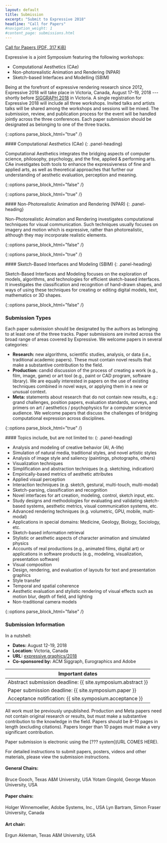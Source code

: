```yaml
---
layout: default
title: Submission
excerpt: "Submit to Expressive 2018"
headline: "Call for Papers"
#navigation_weight: 1
#content_page: submissions.html
---
```


[<span class="glyphicon glyphicon-file"></span> Call for Papers (PDF, 317 KiB)](/docs/vissoft-2014-call-for-papers.pdf)

Expressive is a joint Symposium featuring the following workshops:

* Computational Aesthetics (CAe)
* Non-photorealistic Animation and Rendering (NPAR)
* Sketch-based Interfaces and Modelling (SBIM)

Being at the forefront of expressive rendering research since 2012, Expressive 2018 will take place in Victoria, Canada, August 17–19, 2018 --- shortly before [SIGGRAPH 2018](http://s2018.siggraph.org/) in Victoria. A single registration for Expressive 2018 will include all three workshops.
Invited talks and artists talks will be shared among the workshops and sessions will be mixed. The submission, review, and publication process for the event will be handled jointly across the three conferences. Each paper submission should be designated as belonging to one of the three tracks.

{::options parse_block_html="true" /}

<div class="panel panel-default">
#### Computational Aesthetics (CAe)
{: .panel-heading}
<div class="panel-body">

Computational Aesthetics integrates the bridging aspects of computer science, philosophy, psychology, and the fine, applied & performing arts. CAe investigates both tools to enhance the expressiveness of fine and applied arts, as well as theoretical approaches that further our understanding of aesthetic evaluation, perception and meaning.

</div>
</div>

{::options parse_block_html="false" /}

{::options parse_block_html="true" /}

<div class="panel panel-default">
#### Non-Photorealistic Animation and Rendering (NPAR)
{: .panel-heading}
<div class="panel-body">

Non-Photorealistic Animation and Rendering investigates computational techniques for visual communication. Such techniques usually focuses on imagery and motion which is expressive, rather than photorealistic, although they may incorporate realistic elements.

</div>
</div>

{::options parse_block_html="false" /}

{::options parse_block_html="true" /}

<div class="panel panel-default">
#### Sketch-Based Interfaces and Modeling (SBIM)
{: .panel-heading}
<div class="panel-body">

Sketch-Based Interfaces and Modeling focuses on the exploration of models, algorithms, and technologies for efficient sketch-based interfaces. It investigates the classification and recognition of hand-drawn shapes, and ways of using these techniques for creating or editing digital models, text, mathematics or 3D shapes.

</div>
</div>

{::options parse_block_html="false" /}

### Submission Types

Each paper submission should be designated by the authors as belonging to at least one of the three tracks. Paper submissions are invited across the broad range of areas covered by Expressive. We welcome papers in several categories:

* __Research:__ new algorithms, scientific studies, analysis, or data (i.e., traditional academic papers). These must contain novel results that make a substantive contribution to the field.
* __Production:__ candid discussion of the process of creating a work (e.g., film, image, game) or art tool (e.g., paint or CAD program, software library). We are equally interested in papers on the use of existing techniques combined in novel ways, or applying them in a new or unusual context.
* __Meta:__ statements about research that do not contain new results, e.g.: grand challenges, position papers, evaluation standards, surveys, and primers on art / aesthetics / psychophysics for a computer science audience. We welcome papers that discuss the challenges of bridging computational expression across disciplines.

{::options parse_block_html="true" /}

<div class="panel panel-default">
#### Topics include, but are not limited to:
{: .panel-heading}
<div class="panel-body">

* Analysis and modeling of creative behavior (AI, A-life)
* Simulation of natural media, traditional styles, and novel artistic styles
* Analysis of image style and saliency (paintings, photographs, others)
* Visualization techniques
* Simplification and abstraction techniques (e.g. sketching, indication)
* Empirically-based metrics of aesthetic attributes
* Applied visual perception
* Interaction techniques (e.g. sketch, gestural, multi-touch, multi-modal)
* Sketch-parsing, classification and recognition
* Novel interfaces for art creation, modeling, control, sketch input, etc.
* Study designs and methodologies for evaluating and validating sketch-based systems, aesthetic metrics, visual communication systems, etc.
* Advanced rendering techniques (e.g. volumetric, GPU, mobile, multi-modal)
* Applications in special domains: Medicine, Geology, Biology, Sociology, etc.
* Sketch-based information retrieval
* Stylistic or aesthetic aspects of character animation and simulated physics
* Accounts of real productions (e.g., animated films, digital art) or applications in software products (e.g., modeling, visualization, presentation software)
* Visual composition
* Design, rendering, and evaluation of layouts for text and presentation graphics
* Style transfer
* Temporal and spatial coherence
* Aesthetic evaluation and stylistic rendering of visual effects such as motion blur, depth of field, and lighting
* Non-traditional camera models

</div>
</div>

{::options parse_block_html="false" /}

### Submission Information

In a nutshell:
* __Dates:__ August 12-19, 2018
* __Location:__ Victoria, Canada
* __URL:__ [expressive.graphics/2018](expressive.graphics/2018)
* __Co-sponsored by:__ ACM Siggraph, Eurographics and Adobe

| Important dates |
| --- |
| Abstract submission deadline: {{ site.symposium.abstract }} |
| Paper submission deadline: {{ site.symposium.paper }} |
| Acceptance notification: {{ site.symposium.acceptance }} |

All work must be previously unpublished. Production and Meta papers need not contain original research or results, but must make a substantive contribution to the knowledge in the field. Papers should be 8–10 pages in length (excluding citations). Papers longer than 10 pages must make a very significant contribution.

Paper submission is electronic using the [??? system](URL COMES HERE).

For detailed instructions to submit papers, posters, videos and other materials, please view the submission instructions.

#### General Chairs:
Bruce Gooch, Texas A&M University, USA
Yotam Gingold, George Mason University, USA

#### Paper chairs:
Holger Winnemoeller, Adobe Systems, Inc., USA
Lyn Bartram, Simon Fraser University, Canada

#### Art chair:
Ergun Akleman, Texas A&M University, USA
